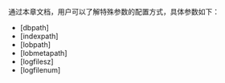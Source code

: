 通过本章文档，用户可以了解特殊参数的配置方式，具体参数如下：

- [dbpath]
- [indexpath]
- [lobpath]
- [lobmetapath]
- [logfilesz]
- [logfilenum]

[^_^]:
     本文使用的所有引用及链接
[dbpath]:manual/Distributed_Engine/Maintainance/Database_Configuration/Special_Configuration_Modify/dbpath_modify.md
[indexpath]:manual/Distributed_Engine/Maintainance/Database_Configuration/Special_Configuration_Modify/indexpath_modify.md
[lobpath]:manual/Distributed_Engine/Maintainance/Database_Configuration/Special_Configuration_Modify/lobpath_modify.md
[lobmetapath]:manual/Distributed_Engine/Maintainance/Database_Configuration/Special_Configuration_Modify/lobmetapath_modify.md
[logfilesz]:manual/Distributed_Engine/Maintainance/Database_Configuration/Special_Configuration_Modify/log_synchronization.md
[logfilenum]:manual/Distributed_Engine/Maintainance/Database_Configuration/Special_Configuration_Modify/log_synchronization.md